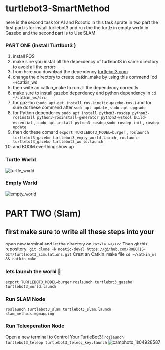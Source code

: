 # turtlebot3-SmartMethod
here is the second task for AI and Robotic in this task sprate in two part the first part is for install turtlebot3 and run the the turtle in empty world in Gazebo and the second part is to Use SLAM
### PART ONE (install Turtlbot3 )
1. install ROS 
2. make sure you install all the dependency of turtlebot3 in same directory to avoid all the errors
3. from here you download the dependency [turtlebot3.com ](https://emanual.robotis.com/docs/en/platform/turtlebot3/quick-start/#pc-setup)
4. change the directory to create catkin_make by using this commend `cd ~/catkin_ws
5. then write an catkin_make to run all the dependency correctly 
6. make sure to install gazebo dependency and python dependency in `cd ~/catkin_ws/src`
7. for gazebo (`sudo apt-get install ros-kinetic-gazebo-ros.`) and for sure do these commend after `sudo apt update` , `sudo apt upgrade`
8. for Python dependency `sudo apt install python3-rosdep python3-rosinstall python3-rosinstall-generator python3-wstool build-essential` ,` sudo apt install python3-rosdep`,`sudo rosdep init` , `rosdep update` 
9. then do these comand `export TURTLEBOT3_MODEL=burger` , `roslaunch turtlebot3_gazebo turtlebot3_empty_world.launch` , `roslaunch turtlebot3_gazebo turtlebot3_world.launch`
10. and BOOM everthing show up 
 ### Turtle World
 ![turtle_world](https://user-images.githubusercontent.com/40144145/125178184-f097a900-e1ea-11eb-98e1-d3d28211c40f.PNG)
### Empty World
![empty_world](https://user-images.githubusercontent.com/40144145/125178162-d2ca4400-e1ea-11eb-9525-55492096fb59.PNG)
# PART TWO (Slam)
## first make sure to write all these steps into your 
open new terminal and let the directory on `catkin_ws/src`
Then git this repository 
` git clone -b noetic-devel https://github.com/ROBOTIS-GIT/turtlebot3_simulations.git`
Creat an Catkin_make file
`cd ~/catkin_ws && catkin_make`
### lets launch the world 🚀
`export TURTLEBOT3_MODEL=burger`
`roslaunch turtlebot3_gazebo turtlebot3_world.launch`
### Run SLAM Node
`roslaunch turtlebot3_slam turtlebot3_slam.launch slam_methods:=gmapping`
### Run Teleoperation Node
Open a new terminal to Control Your TurtleBot3!
`roslaunch turtlebot3_teleop turtlebot3_teleop_key.launch`
![camphoto_1804928587](https://user-images.githubusercontent.com/40144145/127586709-6fd2711f-344d-4b9c-9113-cdf5f28f8010.jpg)


